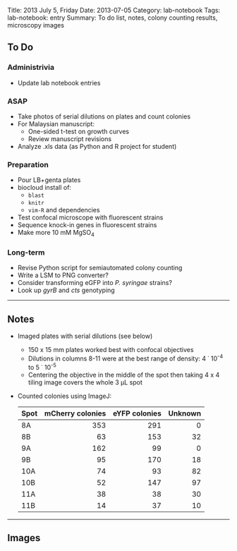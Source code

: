 Title: 2013 July 5, Friday
Date: 2013-07-05
Category: lab-notebook
Tags: lab-notebook: entry
Summary: To do list, notes, colony counting results, microscopy images

## To Do ##

### Administrivia ###

- Update lab notebook entries

### ASAP ###

- Take photos of serial dilutions on plates and count colonies
- For Malaysian manuscript:
    - One-sided t-test on growth curves
    - Review manuscript revisions
- Analyze .xls data (as Python and R project for student)

### Preparation ###

- Pour LB+genta plates
- biocloud install of:
    - `blast`
    - `knitr`
    - `vim-R` and dependencies
- Test confocal microscope with fluorescent strains
- Sequence knock-in genes in fluorescent strains
- Make more 10 mM MgSO<sub>4</sub>

### Long-term ###

- Revise Python script for semiautomated colony counting
- Write a LSM to PNG converter?
- Consider transforming eGFP into _P. syringae_ strains? 
- Look up _gyrB_ and _cts_ genotyping

***

## Notes ##

- Imaged plates with serial dilutions (see below)
    - 150 x 15 mm plates worked best with confocal objectives
    - Dilutions in columns 8-11 were at the best range of density:
        4 &dot; 10<sup>-4</sup> to 5 &dot; 10<sup>-5</sup>
    - Centering the objective in the middle of the spot then taking 4 x 4 tiling
      image covers the whole 3 &micro;L spot
- Counted colonies using ImageJ:

    Spot |mCherry colonies |eYFP colonies |Unknown
    -----|----------------:|-------------:|-------:
    8A   |              353|           291|       0
    8B   |               63|           153|      32
    9A   |              162|            99|       0
    9B   |               95|           170|      18
    10A  |               74|            93|      82
    10B  |               52|           147|      97
    11A  |               38|            38|      30
    11B  |               14|            37|      10

***

## Images ##


